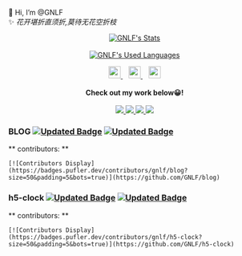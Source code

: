  👋 Hi, I’m @GNLF<br/>
 ✨ <i>花开堪折直须折,莫待无花空折枝</i>

<p align="center">
  <a href="https://github.com/GNLF" class="rich-diff-level-one">
    <img src="https://github-readme-stats.vercel.app/api?username=GNLF&title_color=333&text_color=777&show_icons=true&count_private=true" alt="GNLF's Stats" >
  </a>
  <br/><br/>
  <a href="https://github.com/GNLF" class="rich-diff-level-one">
    <img src="https://github-readme-stats.vercel.app/api/top-langs/?username=GNLF&layout=compact" alt="GNLF's Used Languages" >
  </a>
</p>
<p align="center">
  <a href="http://101.132.99.198" target="_blank">
    <img src="https://simpleicons.org/icons/justgiving.svg" width="24px"/>
  </a>
  &nbsp;&nbsp;
  <a href="https://gitee.com/gnlf" target="_blank">
    <img src="https://simpleicons.org/icons/gitee.svg" width="24px"/>
  </a>
  &nbsp;&nbsp;     
  <a href="https://space.bilibili.com/8255875" target="_blank">
    <img src="https://simpleicons.org/icons/bilibili.svg" width="24px"/>
  </a>
  <br><br>
  <strong>Check out my work below😀!</strong>
  <br><br>
  <a href="https://github.com/GNLF">
    <img src="https://badges.pufler.dev/visits/GNLF/GNLF?style=flat&logo=github">
  </a>
  <a href="https://github.com/GNLF">
    <img src="https://badges.pufler.dev/years/GNLF?style=flat&logo=github">
  </a>
  <a href="https://github.com/GNLF">
    <img src="https://badges.pufler.dev/repos/GNLF?style=flat&logo=github">
  </a>
  <a href="https://github.com/GNLF">
    <img src="https://badges.pufler.dev/commits/monthly/GNLF?style=flat&logo=github">
  </a>
</p>

### BLOG [![Updated Badge](https://badges.pufler.dev/created/GNLF/blog?style=flat&logo=github)](https://github.com/GNLF/blog)  [![Updated Badge](https://badges.pufler.dev/updated/gnlf/blog?style=flat&logo=github)](https://github.com/GNLF/blog)

   ** contributors: **
   
    [![Contributors Display](https://badges.pufler.dev/contributors/gnlf/blog?size=50&padding=5&bots=true)](https://github.com/GNLF/blog)
   
### h5-clock [![Updated Badge](https://badges.pufler.dev/created/GNLF/h5-clock?style=flat&logo=github)](https://github.com/GNLF/h5-clock)  [![Updated Badge](https://badges.pufler.dev/updated/gnlf/h5-clock?style=flat&logo=github)](https://github.com/GNLF/h5-clock)

   ** contributors: **

    [![Contributors Display](https://badges.pufler.dev/contributors/gnlf/h5-clock?size=50&padding=5&bots=true)](https://github.com/GNLF/h5-clock)

